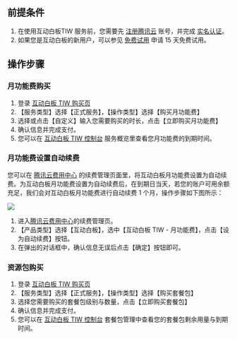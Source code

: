 ## 前提条件

1. 在使用互动白板TIW 服务前，您需要先 [注册腾讯云](https://cloud.tencent.com/document/product/378/17985) 账号，并完成 [实名认证](https://cloud.tencent.com/document/product/378/3629)。
2. 如果您是互动白板的新用户，可以参见 [免费试用](./免费试用.md) 申请 15 天免费试用。

## 操作步骤

### 月功能费购买

1. 登录 [互动白板 TIW 购买页](https://buy.cloud.tencent.com/tiw)
2. 【服务类型】选择【正式服务】，【操作类型】选择【购买月功能费】
3. 选择或点击【自定义】输入您需要购买的时长，点击【立即购买月功能费】
4. 确认信息并完成支付。
5. 您可以在 [互动白板 TIW 控制台](https://console.cloud.tencent.com/tiw) 服务概览里查看您月功能费的到期时间。

### 月功能费设置自动续费

您可以在 [腾讯云费用中心](https://console.cloud.tencent.com/account/renewal) 的续费管理页面里，将互动白板月功能费设置为自动续费。为互动白板月功能费设置为自动续费后，在到期日当天，若您的账户可用余额充足，我们会对互动白板月功能费进行自动续费 1 个月，操作步骤如下图所示：

![](https://main.qcloudimg.com/raw/552c1a9a178b2b5857abbd714b56d572.png)

1. 进入[腾讯云费用中心](https://console.cloud.tencent.com/account/renewal)的续费管理页。
2. 【产品类型】选择【互动白板】，选中【互动白板 TIW - 月功能费】，点击【设为自动续费】按钮。
3. 在弹出的对话框中，确认信息无误后点击【确定】按钮即可。

### 资源包购买

1. 登录 [互动白板 TIW 购买页](https://buy.cloud.tencent.com/tiw)
2. 【服务类型】选择【正式服务】，【操作类型】选择【购买套餐包】
3. 选择您需要购买的套餐包级别与数量，点击【立即购买套餐包】
4. 确认信息并完成支付。
5. 您可以在 [互动白板 TIW 控制台](https://console.cloud.tencent.com/tiw/package) 套餐包管理中查看您的套餐包剩余用量与到期时间。
